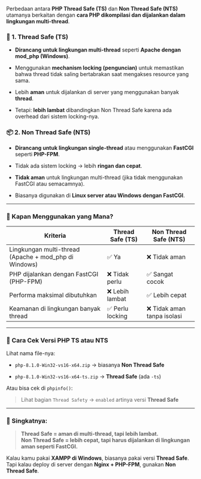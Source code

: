 Perbedaan antara **PHP Thread Safe (TS)** dan **Non Thread Safe (NTS)** utamanya berkaitan dengan **cara PHP dikompilasi dan dijalankan dalam lingkungan multi-thread**.

### 🔧 1. **Thread Safe (TS)**

- **Dirancang untuk lingkungan multi-thread** seperti **Apache dengan mod_php (Windows)**.
    
- Menggunakan **mechanism locking (penguncian)** untuk memastikan bahwa thread tidak saling bertabrakan saat mengakses resource yang sama.
    
- Lebih **aman** untuk dijalankan di server yang menggunakan banyak **thread**.
    
- Tetapi: **lebih lambat** dibandingkan Non Thread Safe karena ada overhead dari sistem locking-nya.
    

### 📦 2. **Non Thread Safe (NTS)**

- **Dirancang untuk lingkungan single-thread** atau menggunakan **FastCGI** seperti **PHP-FPM**.
    
- Tidak ada sistem locking → lebih **ringan dan cepat**.
    
- **Tidak aman** untuk lingkungan multi-thread (jika tidak menggunakan FastCGI atau semacamnya).
    
- Biasanya digunakan di **Linux server atau Windows dengan FastCGI**.
    

---

### 📌 Kapan Menggunakan yang Mana?

|Kriteria|Thread Safe (TS)|Non Thread Safe (NTS)|
|---|---|---|
|Lingkungan multi-thread (Apache + mod_php di Windows)|✅ Ya|❌ Tidak aman|
|PHP dijalankan dengan FastCGI (PHP-FPM)|❌ Tidak perlu|✅ Sangat cocok|
|Performa maksimal dibutuhkan|❌ Lebih lambat|✅ Lebih cepat|
|Keamanan di lingkungan banyak thread|✅ Perlu locking|❌ Tidak aman tanpa isolasi|

---

### 🧪 Cara Cek Versi PHP TS atau NTS

Lihat nama file-nya:

- `php-8.1.0-Win32-vs16-x64.zip` → biasanya **Non Thread Safe**
    
- `php-8.1.0-Win32-vs16-x64-ts.zip` → **Thread Safe** (ada `-ts`)
    

Atau bisa cek di `phpinfo()`:

> Lihat bagian `Thread Safety` → `enabled` artinya versi **Thread Safe**

---

### 🔄 Singkatnya:

> **Thread Safe = aman di multi-thread, tapi lebih lambat.**  
> **Non Thread Safe = lebih cepat, tapi harus dijalankan di lingkungan aman seperti FastCGI.**

Kalau kamu pakai **XAMPP di Windows**, biasanya pakai versi **Thread Safe**. Tapi kalau deploy di server dengan **Nginx + PHP-FPM**, gunakan **Non Thread Safe**.